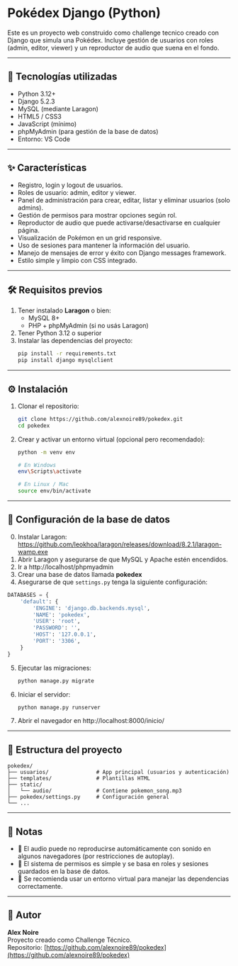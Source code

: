 # Pokédex Django (Python)

Este es un proyecto web construido como challenge tecnico creado con Django que simula una Pokédex. Incluye gestión de usuarios con roles (admin, editor, viewer) y un reproductor de audio que suena en el fondo.

---

## 🚀 Tecnologías utilizadas

- Python 3.12+
- Django 5.2.3
- MySQL (mediante Laragon)
- HTML5 / CSS3
- JavaScript (mínimo)
- phpMyAdmin (para gestión de la base de datos)
- Entorno: VS Code

---

## ✨ Características

- Registro, login y logout de usuarios.
- Roles de usuario: admin, editor y viewer.
- Panel de administración para crear, editar, listar y eliminar usuarios (solo admins).
- Gestión de permisos para mostrar opciones según rol.
- Reproductor de audio que puede activarse/desactivarse en cualquier página.
- Visualización de Pokémon en un grid responsive.
- Uso de sesiones para mantener la información del usuario.
- Manejo de mensajes de error y éxito con Django messages framework.
- Estilo simple y limpio con CSS integrado.

---

## 🛠️ Requisitos previos

1. Tener instalado **Laragon** o bien:
   - MySQL 8+
   - PHP + phpMyAdmin (si no usás Laragon)
2. Tener Python 3.12 o superior
3. Instalar las dependencias del proyecto:
   ```bash
   pip install -r requirements.txt
   pip install django mysqlclient
   ```

---

## ⚙️ Instalación

1. Clonar el repositorio:
   ```bash
   git clone https://github.com/alexnoire89/pokedex.git
   cd pokedex
   ```

2. Crear y activar un entorno virtual (opcional pero recomendado):
   ```bash
   python -m venv env

   # En Windows
   env\Scripts\activate

   # En Linux / Mac
   source env/bin/activate
   ```

---

## 🧩 Configuración de la base de datos

0. Instalar Laragon: https://github.com/leokhoa/laragon/releases/download/8.2.1/laragon-wamp.exe
1. Abrir Laragon y asegurarse de que MySQL y Apache estén encendidos.
2. Ir a http://localhost/phpmyadmin
3. Crear una base de datos llamada **pokedex**
4. Asegurarse de que `settings.py` tenga la siguiente configuración:

```python
DATABASES = {
    'default': {
        'ENGINE': 'django.db.backends.mysql',
        'NAME': 'pokedex',
        'USER': 'root',
        'PASSWORD': '',
        'HOST': '127.0.0.1',
        'PORT': '3306',
    }
}
```

5. Ejecutar las migraciones:
   ```bash
   python manage.py migrate
   ```

6. Iniciar el servidor:
   ```bash
   python manage.py runserver
   ```

7. Abrir el navegador en http://localhost:8000/inicio/

---

## 📁 Estructura del proyecto

```
pokedex/
├── usuarios/               # App principal (usuarios y autenticación)
├── templates/              # Plantillas HTML
├── static/
│   └── audio/              # Contiene pokemon_song.mp3
├── pokedex/settings.py     # Configuración general
└── ...
```

---

## 🔎 Notas

- 🎵 El audio puede no reproducirse automáticamente con sonido en algunos navegadores (por restricciones de autoplay).
- 🔐 El sistema de permisos es simple y se basa en roles y sesiones guardados en la base de datos.
- 🧪 Se recomienda usar un entorno virtual para manejar las dependencias correctamente.

---

## 👤 Autor

**Alex Noire**  
Proyecto creado como Challenge Técnico.  
Repositorio: [https://github.com/alexnoire89/pokedex](https://github.com/alexnoire89/pokedex)
